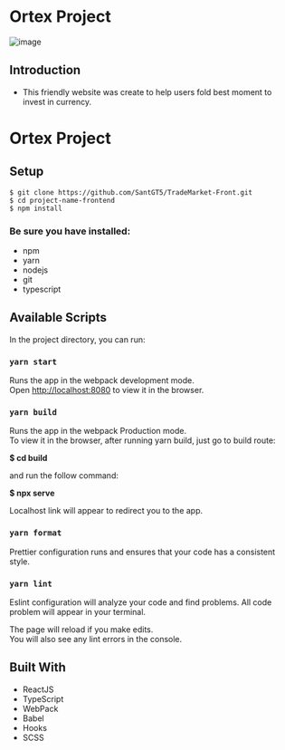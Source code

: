 
# Ortex Project

![image](https://user-images.githubusercontent.com/83282533/152755900-b26800ba-5522-42ce-b4c0-7dd6183063da.png)

## Introduction

- This friendly website was create to help users fold best moment to invest in currency.

# Ortex Project
## Setup
```
$ git clone https://github.com/SantGT5/TradeMarket-Front.git
$ cd project-name-frontend
$ npm install
```
### Be sure you have installed:
- npm
- yarn
- nodejs
- git
- typescript

## Available Scripts

In the project directory, you can run:

### `yarn start`

Runs the app in the webpack development mode.\
Open [http://localhost:8080](http://localhost:8080) to view it in the browser.

### `yarn build`

Runs the app in the webpack Production mode.\
To view it in the browser, after running yarn build, just go to build route:

**$ cd  build**

and run the follow command:

**$ npx serve**

Localhost link will appear to redirect you to the app.

### `yarn format`

Prettier configuration runs and ensures that your code has a consistent style.

### `yarn lint`

Eslint configuration will analyze your code and find problems. All code problem will appear in your terminal.

The page will reload if you make edits.\
You will also see any lint errors in the console.

## Built With

- ReactJS
- TypeScript
- WebPack
- Babel
- Hooks
- SCSS

